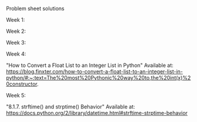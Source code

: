 Problem sheet solutions

Week 1:

Week 2:

Week 3:

Week 4: 

"How to Convert a Float List to an Integer List in Python"
Available at:
https://blog.finxter.com/how-to-convert-a-float-list-to-an-integer-list-in-python/#:~:text=The%20most%20Pythonic%20way%20to,the%20int(x)%20constructor.

Week 5:

"8.1.7. strftime() and strptime() Behavior" Available at:
https://docs.python.org/2/library/datetime.html#strftime-strptime-behavior
